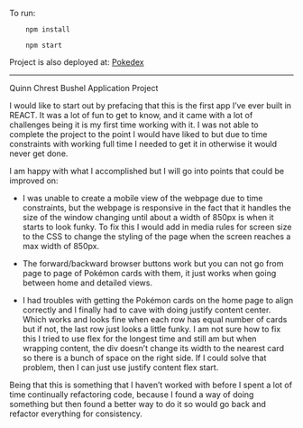 To run:
```node
    npm install
    
    npm start

```

Project is also deployed at: [Pokedex](https://quinnchrest.github.io/Pokedex/)

---

Quinn Chrest
Bushel Application Project

I would like to start out by prefacing that this is the first app I’ve ever built in REACT. It was a lot of fun to get to know, and it came with a lot of challenges being it is my first time working with it. I was not able to complete the project to the point I would have liked to but due to time constraints with working full time I needed to get it in otherwise it would never get done. 

I am happy with what I accomplished but I will go into points that could be improved on:

-	I was unable to create a mobile view of the webpage due to time constraints, but the webpage is responsive in the fact that it handles the size of the window changing until about a width of 850px is when it starts to look funky. To fix this I would add in media rules for screen size to the CSS to change the styling of the page when the screen reaches a max width of 850px.

-	The forward/backward browser buttons work but you can not go from page to page of Pokémon cards with them, it just works when going between home and detailed views.

-	I had troubles with getting the Pokémon cards on the home page to align correctly and I finally had to cave with doing justify content center. Which works and looks fine when each row has equal number of cards but if not, the last row just looks a little funky. I am not sure how to fix this I tried to use flex for the longest time and still am but when wrapping content, the div doesn’t change its width to the nearest card so there is a bunch of space on the right side. If I could solve that problem, then I can just use justify content flex start.

Being that this is something that I haven’t worked with before I spent a lot of time continually refactoring code, because I found a way of doing something but then found a better way to do it so would go back and refactor everything for consistency.
